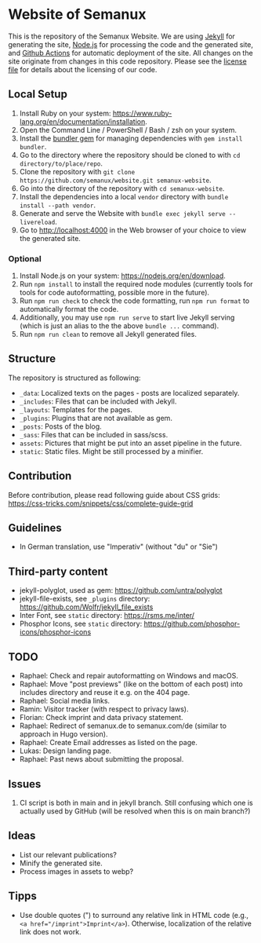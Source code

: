 # Website of Semanux

This is the repository of the Semanux Website. We are using [Jekyll](https://jekyllrb.com) for generating the site, [Node.js](https://nodejs.org/en) for processing the code and the generated site, and [Github Actions](https://github.com/features/actions) for automatic deployment of the site. All changes on the site originate from changes in this code repository. Please see the [license file](./LICENSE) for details about the licensing of our code.

## Local Setup

1. Install Ruby on your system: <https://www.ruby-lang.org/en/documentation/installation>.
1. Open the Command Line / PowerShell / Bash / zsh on your system.
1. Install the [bundler gem](https://bundler.io) for managing dependencies with `gem install bundler`.
1. Go to the directory where the repository should be cloned to with `cd directory/to/place/repo`.
1. Clone the repository with `git clone https://github.com/semanux/website.git semanux-website`.
1. Go into the directory of the repository with `cd semanux-website`.
1. Install the dependencies into a local `vendor` directory with `bundle install --path vendor`.
1. Generate and serve the Website with `bundle exec jekyll serve --livereload`.
1. Go to <http://localhost:4000> in the Web browser of your choice to view the generated site.

### Optional

1. Install Node.js on your system: <https://nodejs.org/en/download>.
1. Run `npm install` to install the required node modules (currently tools for tools for code autoformatting, possible more in the future).
1. Run `npm run check` to check the code formatting, run `npm run format` to automatically format the code.
1. Additionally, you may use `npm run serve` to start live Jekyll serving (which is just an alias to the the above `bundle ...` command).
1. Run `npm run clean` to remove all Jekyll generated files.

## Structure

The repository is structured as following:
- `_data`: Localized texts on the pages - posts are localized separately.
- `_includes`: Files that can be included with Jekyll.
- `_layouts`: Templates for the pages.
- `_plugins`: Plugins that are not available as gem.
- `_posts`: Posts of the blog.
- `_sass`: Files that can be included in sass/scss.
- `assets`: Pictures that might be put into an asset pipeline in the future.
- `static`: Static files. Might be still processed by a minifier.

## Contribution

Before contribution, please read following guide about CSS grids: <https://css-tricks.com/snippets/css/complete-guide-grid>

## Guidelines

- In German translation, use "Imperativ" (without "du" or "Sie")

## Third-party content

- jekyll-polyglot, used as gem: <https://github.com/untra/polyglot>
- jekyll-file-exists, see `_plugins` directory: <https://github.com/Wolfr/jekyll_file_exists>
- Inter Font, see `static` directory: <https://rsms.me/inter/>
- Phosphor Icons, see `static` directory: <https://github.com/phosphor-icons/phosphor-icons>

## TODO

- Raphael: Check and repair autoformatting on Windows and macOS.
- Raphael: Move "post previews" (like on the bottom of each post) into includes directory and reuse it e.g. on the 404 page.
- Raphael: Social media links.
- Ramin: Visitor tracker (with respect to privacy laws).
- Florian: Check imprint and data privacy statement.
- Raphael: Redirect of semanux.de to semanux.com/de (similar to approach in Hugo version).
- Raphael: Create Email addresses as listed on the page.
- Lukas: Design landing page.
- Raphael: Past news about submitting the proposal.

## Issues

1. CI script is both in main and in jekyll branch. Still confusing which one is actually used by GitHub (will be resolved when this is on main branch?)

## Ideas

- List our relevant publications?
- Minify the generated site.
- Process images in assets to webp?

## Tipps

- Use double quotes (") to surround any relative link in HTML code (e.g., `<a href="/imprint">Imprint</a>`). Otherwise, localization of the relative link does not work.
